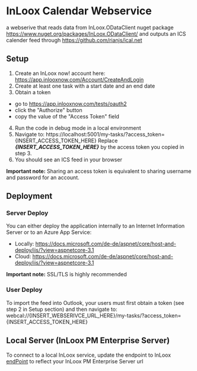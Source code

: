 # InLoox Calendar Webservice

a webserive that reads data from InLoox.ODataClient nuget package https://www.nuget.org/packages/InLoox.ODataClient/ and outputs an ICS calender feed through https://github.com/rianjs/ical.net

## Setup

1. Create an InLoox now! account here: https://app.inlooxnow.com/Account/CreateAndLogin
2. Create at least one task with a start date and an end date
3. Obtain a token
- go to https://app.inlooxnow.com/tests/oauth2
- click the "Authorize" button
- copy the value of the "Access Token" field
4. Run the code in debug mode in a local environment
5. Navigate to: https://localhost:5001/my-tasks/?access_token={INSERT_ACCESS_TOKEN_HERE}
   Replace ***{INSERT_ACCESS_TOKEN_HERE}*** by the access token you copied in step 3.
6. You should see an ICS feed in your browser

**Important note:** Sharing an access token is equivalent to sharing username and password for an account.

## Deployment

### Server Deploy

You can either deploy the application internally to an Internet Information Server or to an Azure App Service:
- Locally: https://docs.microsoft.com/de-de/aspnet/core/host-and-deploy/iis/?view=aspnetcore-3.1
- Cloud: https://docs.microsoft.com/de-de/aspnet/core/host-and-deploy/iis/?view=aspnetcore-3.1

**Important note:** SSL/TLS is highly recommended

### User Deploy

To import the feed into Outlook, your users must first obtain a token (see step 2 in Setup section) and then navigate to: webcal://{INSERT_WEBSERIVCE_URL_HERE}/my-tasks/?access_token={INSERT_ACCESS_TOKEN_HERE}

## Local Server (InLoox PM Enterprise Server)

To connect to a local InLoox service, update the endpoint to InLoox [endPoint](https://github.com/inloox-dev/inLoox-calendar-webservice/blob/05b33462cd4d77e85d8398dfaebc3bdb2bb77ae5/InLooxCalendarWebservice/Startup.cs#L12) to reflect your InLoox PM Enterprise Server url
